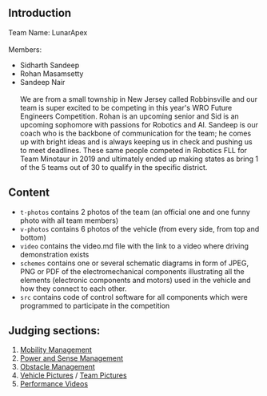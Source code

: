 ## Introduction
Team Name: LunarApex\
\
Members:
- Sidharth Sandeep
- Rohan Masamsetty
- Sandeep Nair\
\
We are from a small township in New Jersey called Robbinsville and our team is super excited to be competing in this year's WRO Future Engineers Competition. Rohan is an upcoming senior and Sid is an upcoming sophomore with passions for Robotics and AI. Sandeep is our coach who is the backbone of communication for the team; he comes up with bright ideas and is always keeping us in check and pushing us to meet deadlines. These same people competed in Robotics FLL for Team Minotaur in 2019 and ultimately ended up making states as bring 1 of the 5 teams out of 30 to qualify in the specific district. 

## Content

* `t-photos` contains 2 photos of the team (an official one and one funny photo with all team members)
* `v-photos` contains 6 photos of the vehicle (from every side, from top and bottom)
* `video` contains the video.md file with the link to a video where driving demonstration exists
* `schemes` contains one or several schematic diagrams in form of JPEG, PNG or PDF of the electromechanical components illustrating all the elements (electronic components and motors) used in the vehicle and how they connect to each other.
* `src` contains code of control software for all components which were programmed to participate in the competition


## Judging sections:


1. [Mobility Management](https://github.com/tohanm06/LunarApex-Documentation/wiki/Mobility-Management)
2. [Power and Sense Management](https://github.com/tohanm06/LunarApex-Documentation/wiki/Power-and-Sense-Management)
3. [Obstacle Management](https://github.com/tohanm06/LunarApex-Documentation/wiki/Obstacle-Management)
4. [Vehicle Pictures](https://github.com/tohanm06/LunarApex-Documentation/tree/main/v-photos) / [Team Pictures](https://github.com/tohanm06/LunarApex-Documentation/tree/main/t-photos)
5. [Performance Videos](https://github.com/tohanm06/LunarApex-Documentation/wiki/Performance-Videos)
